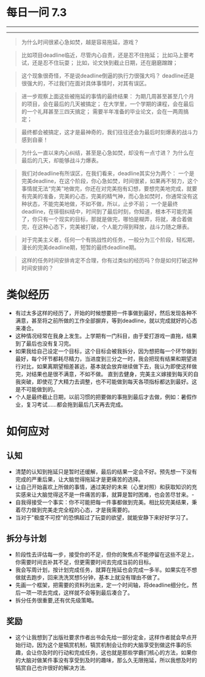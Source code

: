 # 每日一问 7.3 # 

---
<!-- toc -->
---

>为什么时间很紧心急如焚，越是容易拖延，游戏？

>比如项目deadline临近，尽管内心自责，还是忍不住拖延；
比如马上要考试，还是忍不住玩耍；
比如，论文快到截止日期，还在磨磨蹭蹭；

>这个现象很奇怪，不是说deadline倒逼的执行力很强大吗？
deadline还是很强大的，不过我们在面对具体事情时，对其有误区。

>进一步观察上面这些被拖延的事情的最终结果：
为期几周甚至甚至几个月的项目，会在最后的几天被搞定；
在大学里，一个学期的课程，会在最后的一个礼拜甚至三四天搞定；
需要半年准备的毕业论文，会在一两周搞定；

>最终都会被搞定，这才是最神奇的，我们往往还会为最后时刻爆表的战斗力感到自豪！

>为什么一直以来内心纠结，甚至是心急如焚，却没有一点寸进？
>为什么在最后的几天，却能够战斗力爆表。

>我们对deadline有所误区，在我们看来，deadline其实分为两个：
>一个是完美deadline，在这个阶段，你心急如焚，时间很紧，如果再不努力，这个事情就无法“完美”地做完，你还在对完美抱有幻想，要想完美地完成，就要有完美的准备，完美的心态，完美的精气神，而心急如焚时，你通常没有这种状态，不能完美地做，不如不做，所以，止步不前；
>一个是最终deadline，在徘徊纠结中，时间到了最后时刻，你知道，根本不可能完美了，你只有一个现实的目标，那就是做完，哪怕是糊弄，将就，凑合着做完，在这种心态下，完美被打破，个人能力得到释放，战斗力随之爆表。

>对于完美主义者，任何一个有挑战性的任务，一般分为三个阶段，轻松期，漫长的完美deadline期，短暂的最终deadline期。

>这样的任务时间安排肯定不合理，你有过类似的经历吗？你是如何打破这种时间安排的？

# 类似经历
- 有过太多这样的经历了，开始的时候想要把一件事做到最好，然后发现各种不满意，甚至将之前所做的工作全部摒弃，等到deadline，就以完成就好的心态来凑合。
-   这种情况经常在我身上发生。上学期有一门科目，由于爱打游戏一直拖，结果到了最后也没有复习完。
- 如果我给自己设定一个目标，这个目标会被我拆分，因为想把每一个环节做到最好，每个环节都耗尽精力，当进度到三分之一时，我会把现有结果和期望进行对比，如果离期望相差甚远，基本就会放弃继续做下去，我认为即使这样做完，对结果也是很不满意，不如不做。
直到去健身，完美主义嫁接到每天的自我突破，即使花了大精力去调整，也不可能做到每天各项指标都达到最好。这是不可能做到的。
- 个人是最终截止日期，以前习惯的把要做的事拖到最后才去做，例如：暑假作业，复习考试……都会拖到最后几天再去完成。

# 如何应对

## 认知
- 清楚的认知到拖延只是暂时还缓解，最后的结果一定会不好。预先想一下没有完成的严重后果，让大脑觉得拖延才是更痛苦的选择。
- 让自己开始喜欢上所做的事情，通过美好的未来（心里对照）和获取知识的充实感来让大脑觉得这不是一件痛苦的事，就算是暂时困难，也会苦尽甘来。-
- 自我得接受一个事实：你不可能把每一件事都做到完美。相比较完美结果，秉着尽力做到完美走完全程的心态，才是我需要的。
-  当对于"极度不可控"的恐惧超过了玩耍的欲望，就能安静下来好好学习了。

## 拆分与计划
-  阶段性去评估每一步，接受你的不足，但你的聚焦点不能停留在这些不足上，你需要时间去补其不足，但更需要时间去完成当前的目标。
- 我会写周计划，按计划完成任务，就算在拖延也会完成一多半。如果实在不想做就去跑步，回来洗洗冥想5分钟，基本上就没有理由不做了。
- 先画一个框架，把需要的资料列出来，定一个时间轴，将deadline细分化，然后一项一项去完成，这样就不会等到最后凑合了。
-   拆分任务很重要,还有优先级策略。
## 奖励
-   这个让我想到了出版社要求作者出书会先给一部分定金，这样作者就会早点开始行动，因为这个是犒赏机制，犒赏机制会让你的大脑享受到做这件事的乐趣，会让你及时的行动和完成任务，这也就是那些学霸们核心的方法，如果你的大脑对做某件事没有享受到及时的趣味，那么久无限拖延，所以我想及时的犒赏自己也许很好的解决方法.


